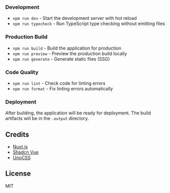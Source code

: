 ### Development
- `npm run dev` - Start the development server with hot reload
- `npm run typecheck` - Run TypeScript type checking without emitting files

### Production Build
- `npm run build` - Build the application for production
- `npm run preview` - Preview the production build locally
- `npm run generate` - Generate static files (SSG)

### Code Quality
- `npm run lint` - Check code for linting errors
- `npm run format` - Fix linting errors automatically

### Deployment
After building, the application will be ready for deployment. The build artifacts will be in the `.output` directory.

## Credits

- [Nuxt.js](https://nuxtjs.org/)
- [Shadcn Vue](https://shadcn-vue.com/)
- [UnoCSS](https://unocss.com/)

## License

MIT

[nuxt-src]: https://img.shields.io/badge/Built%20With%20Nuxt-18181B?logo=nuxt.js
[nuxt-href]: https://nuxt.com/
